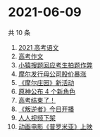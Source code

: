 # 2021-06-09

共 10 条

<!-- BEGIN -->
<!-- 最后更新时间 Wed Jun 09 2021 08:22:40 GMT+0800 (China Standard Time) -->

1. [2021 高考语文](https://www.zhihu.com/search?q=高考语文)
2. [高考作文](https://www.zhihu.com/search?q=高考作文)
3. [小猿搜题回应考生拍题作弊](https://www.zhihu.com/search?q=小猿搜题)
4. [摩尔发行母公司股价暴涨](https://www.zhihu.com/search?q=摩尔庄园)
5. [《摩尔庄园》新活动](https://www.zhihu.com/search?q=摩尔庄园)
6. [原神公布 4 个新角色](https://www.zhihu.com/search?q=原神)
7. [高考结束了！](https://www.zhihu.com/search?q=高考结束)
8. [《叛逆者》今日开播](https://www.zhihu.com/search?q=叛逆者)
9. [人人视频下架](https://www.zhihu.com/search?q=人人视频)
10. [动画电影《普罗米亚》上映](https://www.zhihu.com/search?q=普罗米亚)

<!-- END -->
